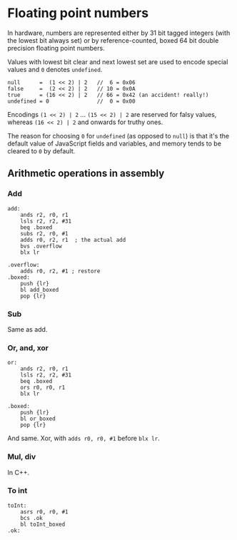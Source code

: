 # Floating point numbers

In hardware, numbers are represented either by 31 bit tagged integers (with the lowest bit always set) 
or by reference-counted, boxed 64 bit double precision floating point numbers.

Values with lowest bit clear and next lowest set are used to encode special values
and `0` denotes `undefined`.

```
null      =  (1 << 2) | 2   //  6 = 0x06
false     =  (2 << 2) | 2   // 10 = 0x0A
true      = (16 << 2) | 2   // 66 = 0x42 (an accident! really!)
undefined = 0               //  0 = 0x00
```

Encodings `(1 << 2) | 2` ... `(15 << 2) | 2` are reserved for falsy values,
whereas `(16 << 2) | 2` and onwards for truthy ones.

The reason for choosing `0` for `undefined` (as opposed to `null`)
is that it's the default value of JavaScript fields and variables, and memory
tends to be cleared to `0` by default.

## Arithmetic operations in assembly

### Add

```armasm
add:
    ands r2, r0, r1
    lsls r2, r2, #31
    beq .boxed
    subs r2, r0, #1
    adds r0, r2, r1  ; the actual add
    bvs .overflow
    blx lr

.overflow:
    adds r0, r2, #1 ; restore
.boxed:
    push {lr}
    bl add_boxed
    pop {lr}
```

### Sub

Same as add.

### Or, and, xor

```armasm
or:
    ands r2, r0, r1
    lsls r2, r2, #31
    beq .boxed
    ors r0, r0, r1
    blx lr

.boxed:
    push {lr}
    bl or_boxed
    pop {lr}
```

And same. Xor, with `adds r0, r0, #1` before `blx lr`.

### Mul, div

In C++.

### To int

```armasm
toInt:
    asrs r0, r0, #1
    bcs .ok
    bl toInt_boxed
.ok:
```
